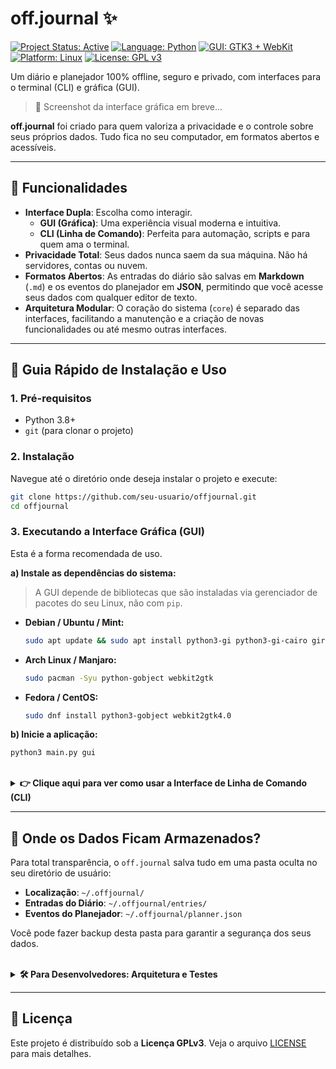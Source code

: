 # off.journal ✨

[![Project Status: Active](https://www.repostatus.org/badges/latest/active.svg)](https://www.repostatus.org/#active)
[![Language: Python](https://img.shields.io/badge/Language-Python-3776AB.svg?style=flat&logo=python)](https://www.python.org/)
[![GUI: GTK3 + WebKit](https://img.shields.io/badge/GUI-GTK3%20%2B%20WebKit-729fcf.svg?style=flat&logo=gtk)](https://www.gtk.org/)
[![Platform: Linux](https://img.shields.io/badge/Platform-Linux-FCC624.svg?style=flat&logo=linux)](https://www.kernel.org/)
[![License: GPL v3](https://img.shields.io/badge/License-GPLv3-blue.svg)](https://www.gnu.org/licenses/gpl-3.0)

Um diário e planejador 100% offline, seguro e privado, com interfaces para o terminal (CLI) e gráfica (GUI).

> 📸 Screenshot da interface gráfica em breve...

**off.journal** foi criado para quem valoriza a privacidade e o controle sobre seus próprios dados. Tudo fica no seu computador, em formatos abertos e acessíveis.

---

## 🎯 Funcionalidades

-   **Interface Dupla**: Escolha como interagir.
    -   **GUI (Gráfica)**: Uma experiência visual moderna e intuitiva.
    -   **CLI (Linha de Comando)**: Perfeita para automação, scripts e para quem ama o terminal.
-   **Privacidade Total**: Seus dados nunca saem da sua máquina. Não há servidores, contas ou nuvem.
-   **Formatos Abertos**: As entradas do diário são salvas em **Markdown** (`.md`) e os eventos do planejador em **JSON**, permitindo que você acesse seus dados com qualquer editor de texto.
-   **Arquitetura Modular**: O coração do sistema (`core`) é separado das interfaces, facilitando a manutenção e a criação de novas funcionalidades ou até mesmo outras interfaces.

---

## 🚀 Guia Rápido de Instalação e Uso

### 1. Pré-requisitos
-   Python 3.8+
-   `git` (para clonar o projeto)

### 2. Instalação
Navegue até o diretório onde deseja instalar o projeto e execute:
```bash
git clone https://github.com/seu-usuario/offjournal.git
cd offjournal
```

### 3. Executando a Interface Gráfica (GUI)
Esta é a forma recomendada de uso.

**a) Instale as dependências do sistema:**

> A GUI depende de bibliotecas que são instaladas via gerenciador de pacotes do seu Linux, não com `pip`.

-   **Debian / Ubuntu / Mint:**
    ```bash
    sudo apt update && sudo apt install python3-gi python3-gi-cairo gir1.2-gtk-3.0 gir1.2-webkit2-4.0
    ```
-   **Arch Linux / Manjaro:**
    ```bash
    sudo pacman -Syu python-gobject webkit2gtk
    ```
-   **Fedora / CentOS:**
    ```bash
    sudo dnf install python3-gobject webkit2gtk4.0
    ```

**b) Inicie a aplicação:**
```bash
python3 main.py gui
```

<br>

<details>
<summary>
    <strong>👉 Clique aqui para ver como usar a Interface de Linha de Comando (CLI)</strong>
</summary>

### 4. Usando via Linha de Comando (CLI)

Todos os comandos são executados a partir do arquivo `main.py`.

#### Comandos do Diário

-   **Listar todas as entradas:**
    ```bash
    python3 main.py listar
    ```
-   **Criar uma nova entrada:**
    ```bash
    python3 main.py nova "Um título incrível para minha entrada"
    ```
-   **Ler o conteúdo de uma entrada:**
    > Use o ID numérico que aparece no comando `listar`.
    ```bash
    python3 main.py ler 20250716103000
    ```
-   **Apagar uma entrada (cuidado, é permanente!):**
    ```bash
    python3 main.py apagar 20250716103000
    ```

#### Comandos do Planejador

-   **Listar todos os eventos:**
    ```bash
    python3 main.py planner listar
    ```
-   **Adicionar um novo evento:**
    > O formato da data deve ser `AAAA-MM-DD`.
    ```bash
    python3 main.py planner add 2025-12-25 "Ceia de Natal"
    ```
-   **Remover um evento pelo ID:**
    ```bash
    python3 main.py planner del 1
    ```

</details>

---

## 📁 Onde os Dados Ficam Armazenados?

Para total transparência, o `off.journal` salva tudo em uma pasta oculta no seu diretório de usuário:

-   **Localização**: `~/.offjournal/`
-   **Entradas do Diário**: `~/.offjournal/entries/`
-   **Eventos do Planejador**: `~/.offjournal/planner.json`

Você pode fazer backup desta pasta para garantir a segurança dos seus dados.

<br>

<details>
<summary>
    <strong>🛠️ Para Desenvolvedores: Arquitetura e Testes</strong>
</summary>

### Arquitetura do Projeto

O `off.journal` foi projetado com uma clara separação de responsabilidades:

1.  **`core/`**: O motor do projeto. Contém toda a lógica de negócio (manipulação de entradas, eventos, etc.). **Nenhum código no `core` interage com o usuário**; ele apenas processa dados e retorna resultados estruturados (dicionários, listas).
2.  **Interfaces**:
    -   `main.py`: A interface de linha de comando (CLI).
    -   `offjournal_gui/`: A interface gráfica (GUI).

    Ambas as interfaces são "clientes" do `core`. Elas enviam requisições, recebem os dados e os formatam para exibição.

### Executando os Testes

Usamos a biblioteca `unittest` nativa do Python. Para rodar todos os testes e garantir que tudo está funcionando, execute:
```bash
python3 -m unittest discover tests
```
</details>

---

## 📄 Licença
Este projeto é distribuído sob a **Licença GPLv3**. Veja o arquivo [LICENSE](LICENSE) para mais detalhes.

